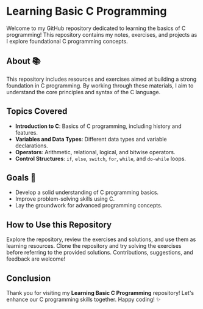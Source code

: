 # Learning Basic C Programming

Welcome to my GitHub repository dedicated to learning the basics of C programming! This repository contains my notes, exercises, and projects as I explore foundational C programming concepts.

## About 📚

This repository includes resources and exercises aimed at building a strong foundation in C programming. By working through these materials, I aim to understand the core principles and syntax of the C language.

## Topics Covered

- **Introduction to C**: Basics of C programming, including history and features.
- **Variables and Data Types**: Different data types and variable declarations.
- **Operators**: Arithmetic, relational, logical, and bitwise operators.
- **Control Structures**: `if`, `else`, `switch`, `for`, `while`, and `do-while` loops.

## Goals 🎯

- Develop a solid understanding of C programming basics.
- Improve problem-solving skills using C.
- Lay the groundwork for advanced programming concepts.

## How to Use this Repository

Explore the repository, review the exercises and solutions, and use them as learning resources. Clone the repository and try solving the exercises before referring to the provided solutions. Contributions, suggestions, and feedback are welcome!

## Conclusion

Thank you for visiting my **Learning Basic C Programming** repository! Let's enhance our C programming skills together. Happy coding! ✨
